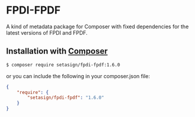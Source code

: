 # FPDI-FPDF
A kind of metadata package for Composer with fixed dependencies for the latest versions of FPDI and FPDF.

## Installation with [Composer](https://packagist.org/packages/setasign/fpdi-fpdf)

```bash
$ composer require setasign/fpdi-fpdf:1.6.0
```

or you can include the following in your composer.json file:

```json
{
    "require": {
        "setasign/fpdi-fpdf": "1.6.0"
    }
}
```

